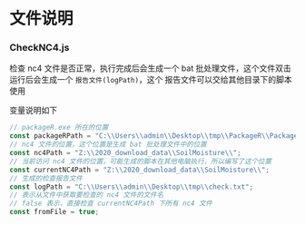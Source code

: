 # 文件说明

### CheckNC4.js

检查 nc4 文件是否正常，执行完成后会生成一个 bat 批处理文件，这个文件双击运行后会生成一个 ```报告文件(logPath)```，这个 报告文件可以交给其他目录下的脚本使用

变量说明如下

```javascript
// packageR.exe 所在的位置
const packageRPath = "C:\\Users\\admin\\Desktop\\tmp\\PackageR\\PackageR.exe";
// nc4 文件的位置，这个位置是生成 bat 批处理文件中的位置
const nc4Path = "Z:\\2020_download_data\\SoilMoisture\\";
// 当前访问 nc4 文件的位置，可能生成的脚本在其他电脑执行，所以编写了这个位置
const currentNC4Path = "Z:\\2020_download_data\\SoilMoisture\\";
// 生成的检查报告文件
const logPath = "C:\\Users\\admin\\Desktop\\tmp\\check.txt";
// 表示从文件中获取要检查的 nc4 文件的文件名
// false 表示，直接检查 currentNC4Path 下所有 nc4 文件
const fromFile = true;
```
